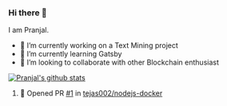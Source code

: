 ### Hi there 👋

I am Pranjal.

- 🔭 I’m currently working on a Text Mining project
- 🌱 I’m currently learning Gatsby
- 👯 I’m looking to collaborate with other Blockchain enthusiast


[![Pranjal's github stats](https://github-readme-stats-pranscript.vercel.app/api?username=pranscript&show_icons=true&theme=tokyonight)](https://github.com/anuraghazra/github-readme-stats)

<!--START_SECTION:activity-->
1. 💪 Opened PR [#1](https://github.com/tejas002/nodejs-docker/pull/1) in [tejas002/nodejs-docker](https://github.com/tejas002/nodejs-docker)
<!--END_SECTION:activity-->

